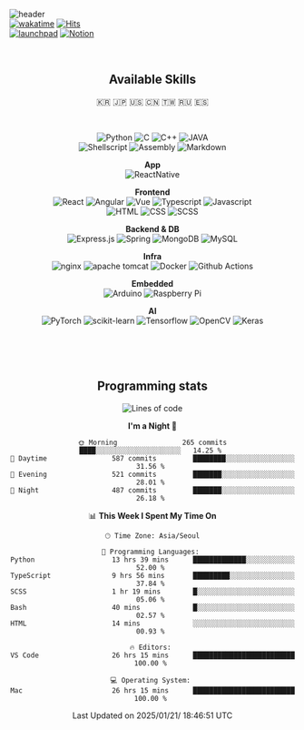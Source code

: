 ![header](https://capsule-render.vercel.app/api?type=soft&color=auto&height=150&section=header&text=mathpaul3&fontSize=70&animation=twinkling)  
[![wakatime](https://wakatime.com/badge/user/f164221c-a1d7-4aec-a719-e8aaa35d2527.svg)](https://wakatime.com/@f164221c-a1d7-4aec-a719-e8aaa35d2527)
[![Hits](https://hits.seeyoufarm.com/api/count/incr/badge.svg?url=https%3A%2F%2Fgithub.com%2Fmathpaul3%2Fhit-counter&count_bg=%238977AD&title_bg=%23333333&icon=github.svg&icon_color=%23E7E7E7&title=visitor&edge_flat=false)](https://hits.seeyoufarm.com)  
[![launchpad](https://img.shields.io/badge/Launchpad-F8C300.svg?&style=social&logo=launchpad&logoColor=F8C300)](https://launchpad.net/~mathpaul3)
[![Notion](https://img.shields.io/badge/Portfolio-F8C300.svg?&style=social&logo=notion&logoColor=000000)](https://mathpaul3.notion.site/)

<br>


<div align="center">

## Available Skills

🇰🇷 🇯🇵 🇺🇸 🇨🇳 🇹🇼 🇷🇺 🇪🇸

<br>

![Python](https://img.shields.io/badge/Python-3776AB.svg?&style=flat-square&logo=Python&logoColor=white)
![C](https://img.shields.io/badge/C-A8B9CC.svg?&style=flat-square&logo=c&logoColor=white)
![C++](https://img.shields.io/badge/C%2B%2B-00599C.svg?&style=flat-square&logo=c%2B%2B&logoColor=white)
![JAVA](https://img.shields.io/badge/Java-007396.svg?&style=flat-square&logo=java&logoColor=white)  
![Shellscript](https://img.shields.io/badge/Shellscript-5391FE.svg?&style=flat-square&logo=powershell&logoColor=white)
![Assembly](https://img.shields.io/badge/Assembly-007AAC.svg?&style=flat-square&logo=assemblyscript&logoColor=white)
![Markdown](https://img.shields.io/badge/Markdown-000000.svg?&style=flat-square&logo=markdown&logoColor=white)

**App**  
![ReactNative](https://img.shields.io/badge/React%20Native-61DAFB.svg?style=flat-square&logo=react&logoColor=black)

**Frontend**  
![React](https://img.shields.io/badge/React-61DAFB.svg?&style=flat-square&logo=react&logoColor=white)
![Angular](https://img.shields.io/badge/Angular-CB2B39.svg?&style=flat-square&logo=Angular&logoColor=white)
![Vue](https://img.shields.io/badge/Vue-4FC08D.svg?&style=flat-square&logo=vue.js&logoColor=white)
![Typescript](https://img.shields.io/badge/Typescript-007ACC.svg?style=flat-square&logo=typescript&logoColor=white)
![Javascript](https://img.shields.io/badge/Javascript-F7DF1E.svg?&style=flat-square&logo=javascript&logoColor=white)  
![HTML](https://img.shields.io/badge/HTML-E34F26.svg?&style=flat-square&logo=html5&logoColor=white)
![CSS](https://img.shields.io/badge/CSS-1572B6.svg?&style=flat-square&logo=css3&logoColor=white)
![SCSS](https://img.shields.io/badge/SCSS-CC6699.svg?&style=flat-square&logo=sass&logoColor=white)

**Backend & DB**  
![Express.js](https://img.shields.io/badge/Express.js-404d59.svg?&style=flat-square&logo=express&logoColor=61DAFB)
![Spring](https://img.shields.io/badge/Spring-6DB33F?&style=flat-square&logo=spring&logoColor=white)
![MongoDB](https://img.shields.io/badge/MongoDB-47A248.svg?&style=flat-square&logo=mongodb&logoColor=white)
![MySQL](https://img.shields.io/badge/MySQL-4479A1.svg?&style=flat-square&logo=mysql&logoColor=white)

**Infra**  
![nginx](https://img.shields.io/badge/nginx-009639.svg?&style=flat-square&logo=nginx&logoColor=white)
![apache tomcat](https://img.shields.io/badge/Apache%20Tomcat-F8DC75.svg?&style=flat-square&logo=apache%20tomcat&logoColor=white)
![Docker](https://img.shields.io/badge/Docker-2496ED.svg?&style=flat-square&logo=docker&logoColor=white)
![Github Actions](https://img.shields.io/badge/Github_Actions-2088FF.svg?&style=flat-square&logo=githubactions&logoColor=white)

**Embedded**  
![Arduino](https://img.shields.io/badge/Arduino-00979D.svg?&style=flat-square&logo=arduino&logoColor=white)
![Raspberry Pi](https://img.shields.io/badge/Raspberry%20Pi-A22846.svg?&style=flat-square&logo=raspberry%20pi&logoColor=white)

**AI**  
![PyTorch](https://img.shields.io/badge/PyTorch-EE4C2C.svg?&style=flat-square&logo=PyTorch&logoColor=white)
![scikit-learn](https://img.shields.io/badge/scikit_learn-F7931E.svg?&style=flat-square&logo=scikitlearn&logoColor=white)
![Tensorflow](https://img.shields.io/badge/Tensorflow-FF6F00.svg?&style=flat-square&logo=tensorflow&logoColor=white)
![OpenCV](https://img.shields.io/badge/OpenCV-5C3EE8.svg?&style=flat-square&logo=opencv&logoColor=white)
![Keras](https://img.shields.io/badge/Keras-D00000.svg?&style=flat-square&logo=Keras&logoColor=white)

<br>
<br><br>
 
## Programming stats 

 <!--START_SECTION:waka-->
![Lines of code](https://img.shields.io/badge/From%20Hello%20World%20I%27ve%20Written-2.6%20million%20lines%20of%20code-blue)

**I'm a Night 🦉** 

```text
🌞 Morning                265 commits         ████░░░░░░░░░░░░░░░░░░░░░   14.25 % 
🌆 Daytime                587 commits         ████████░░░░░░░░░░░░░░░░░   31.56 % 
🌃 Evening                521 commits         ███████░░░░░░░░░░░░░░░░░░   28.01 % 
🌙 Night                  487 commits         ███████░░░░░░░░░░░░░░░░░░   26.18 % 
```


📊 **This Week I Spent My Time On** 

```text
🕑︎ Time Zone: Asia/Seoul

💬 Programming Languages: 
Python                   13 hrs 39 mins      █████████████░░░░░░░░░░░░   52.00 % 
TypeScript               9 hrs 56 mins       █████████░░░░░░░░░░░░░░░░   37.84 % 
SCSS                     1 hr 19 mins        █░░░░░░░░░░░░░░░░░░░░░░░░   05.06 % 
Bash                     40 mins             █░░░░░░░░░░░░░░░░░░░░░░░░   02.57 % 
HTML                     14 mins             ░░░░░░░░░░░░░░░░░░░░░░░░░   00.93 % 

🔥 Editors: 
VS Code                  26 hrs 15 mins      █████████████████████████   100.00 % 

💻 Operating System: 
Mac                      26 hrs 15 mins      █████████████████████████   100.00 % 
```


 Last Updated on 2025/01/21/ 18:46:51 UTC
<!--END_SECTION:waka-->

</div>




<!--
**mathpaul3/mathpaul3** is a ✨ _special_ ✨ repository because its `README.md` (this file) appears on your GitHub profile.

Here are some ideas to get you started:

- 🔭 I’m currently working on ...
- 🌱 I’m currently learning ...
- 👯 I’m looking to collaborate on ...
- 🤔 I’m looking for help with ...
- 💬 Ask me about ...
- 📫 How to reach me: ...
- 😄 Pronouns: ...
- ⚡ Fun fact: ...
- Test
-->
